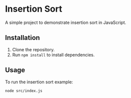 # Insertion Sort

A simple project to demonstrate insertion sort in JavaScript.

## Installation

1. Clone the repository.
2. Run `npm install` to install dependencies.

## Usage

To run the insertion sort example:

```sh
node src/index.js
